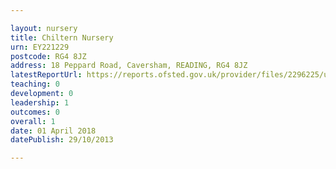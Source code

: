 ```yaml
---

layout: nursery
title: Chiltern Nursery
urn: EY221229
postcode: RG4 8JZ
address: 18 Peppard Road, Caversham, READING, RG4 8JZ
latestReportUrl: https://reports.ofsted.gov.uk/provider/files/2296225/urn/EY221229.pdf
teaching: 0
development: 0
leadership: 1
outcomes: 0
overall: 1
date: 01 April 2018 
datePublish: 29/10/2013

---
```

